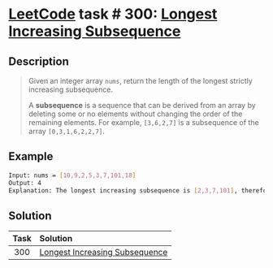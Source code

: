 # [LeetCode][leetcode] task # 300: [Longest Increasing Subsequence][task]

Description
-----------

> Given an integer array `nums`, return the length of the longest strictly increasing subsequence.
> 
> A **subsequence** is a sequence that can be derived from an array by deleting some or no elements
> without changing the order of the remaining elements.
> For example, `[3,6,2,7]` is a subsequence of the array `[0,3,1,6,2,2,7]`.

Example
-------

```sh
Input: nums = [10,9,2,5,3,7,101,18]
Output: 4
Explanation: The longest increasing subsequence is [2,3,7,101], therefore the length is 4.
```

Solution
--------

| Task | Solution                                   |
|:----:|:-------------------------------------------|
| 300  | [Longest Increasing Subsequence][solution] |


[leetcode]: <http://leetcode.com/>
[task]: <https://leetcode.com/problems/longest-increasing-subsequence/>
[solution]: <https://github.com/wellaxis/witalis-jkit/blob/main/module/tasks/src/main/java/com/witalis/jkit/tasks/core/task/leetcode/h4/p300/option/Practice.java>
